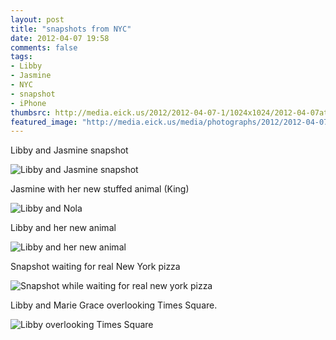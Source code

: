 ```yaml
---
layout: post
title: "snapshots from NYC"
date: 2012-04-07 19:58
comments: false
tags: 
- Libby
- Jasmine
- NYC
- snapshot
- iPhone
thumbsrc: http://media.eick.us/2012/2012-04-07-1/1024x1024/2012-04-07at13.44.29.jpg
featured_image: "http://media.eick.us/media/photographs/2012/2012-04-07-1/2012-04-07at13.44.29.jpg"
---
```

Libby and Jasmine snapshot




![Libby and Jasmine snapshot](http://media.eick.us/media/photographs/2012/2012-04-07-1/2012-04-07at13.44.29.jpg)



Jasmine with her new stuffed animal (King)



![Libby and Nola](http://media.eick.us/media/photographs/2012/2012-04-07-1/2012-04-06at09.20.58.jpg)


Libby and her new animal



![Libby and her new animal](http://media.eick.us/media/photographs/2012/2012-04-07-1/2012-04-06at09.16.31.jpg)


Snapshot waiting for real New York pizza



![Snapshot while waiting for real new york pizza](http://media.eick.us/media/photographs/2012/2012-04-07-1/2012-04-05at20.21.17.jpg)


Libby and Marie Grace overlooking Times Square.




![Libby overlooking Times Square](http://media.eick.us/media/photographs/2012/2012-04-07-1/2012-04-05at14.54.29.jpg)

